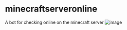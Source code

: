 # minecraftserveronline
A bot for checking online on the minecraft server
![image](https://user-images.githubusercontent.com/40400854/127699039-5519bb87-18fa-4794-a375-cf18b0134c35.png)

